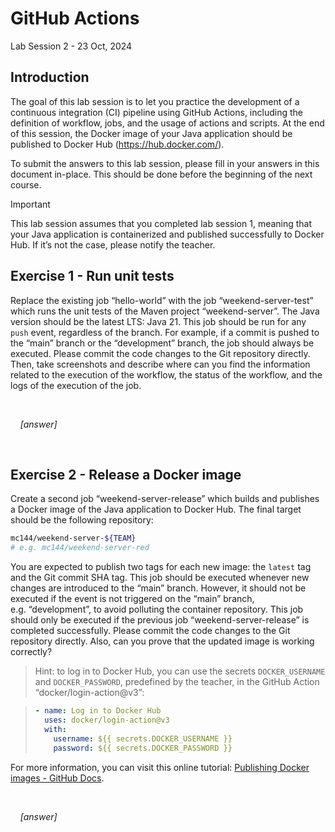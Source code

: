 # GitHub Actions

Lab Session 2 - 23 Oct, 2024

## Introduction

The goal of this lab session is to let you practice the development of a
continuous integration (CI) pipeline using GitHub Actions, including the
definition of workflow, jobs, and the usage of actions and scripts. At
the end of this session, the Docker image of your Java application
should be published to Docker Hub (<https://hub.docker.com/>).

To submit the answers to this lab session, please fill in your answers
in this document in-place. This should be done before the beginning of
the next course.

> [!IMPORTANT]
> This lab session assumes that you completed lab session
> 1, meaning that your Java application is containerized and published
> successfully to Docker Hub. If it’s not the case, please notify the
> teacher.

## Exercise 1 - Run unit tests

Replace the existing job “hello-world” with the job
“weekend-server-test” which runs the unit tests of the Maven project
“weekend-server”. The Java version should be the latest LTS: Java 21.
This job should be run for any `push` event, regardless of the branch.
For example, if a commit is pushed to the “main” branch or the
“development” branch, the job should always be executed. Please commit
the code changes to the Git repository directly. Then, take screenshots
and describe where can you find the information related to the execution
of the workflow, the status of the workflow, and the logs of the
execution of the job.

  

    *\[answer\]*

  

## Exercise 2 - Release a Docker image

Create a second job “weekend-server-release” which builds and publishes
a Docker image of the Java application to Docker Hub. The final target
should be the following repository:

``` sh
mc144/weekend-server-${TEAM}
# e.g. mc144/weekend-server-red
```

You are expected to publish two tags for each new image: the `latest`
tag and the Git commit SHA tag. This job should be executed whenever new
changes are introduced to the “main” branch. However, it should not be
executed if the event is not triggered on the “main” branch,
e.g. “development”, to avoid polluting the container repository. This
job should only be executed if the previous job “weekend-server-release”
is completed successfully. Please commit the code changes to the Git
repository directly. Also, can you prove that the updated image is
working correctly?

> Hint: to log in to Docker Hub, you can use the secrets
> `DOCKER_USERNAME` and `DOCKER_PASSWORD`, predefined by the teacher, in
> the GitHub Action “docker/login-action@v3”:

> ``` yaml
> - name: Log in to Docker Hub
>   uses: docker/login-action@v3
>   with:
>     username: ${{ secrets.DOCKER_USERNAME }}
>     password: ${{ secrets.DOCKER_PASSWORD }}
> ```

For more information, you can visit this online tutorial: [Publishing
Docker images - GitHub
Docs](https://docs.github.com/en/actions/publishing-packages/publishing-docker-images).

  

    *\[answer\]*
